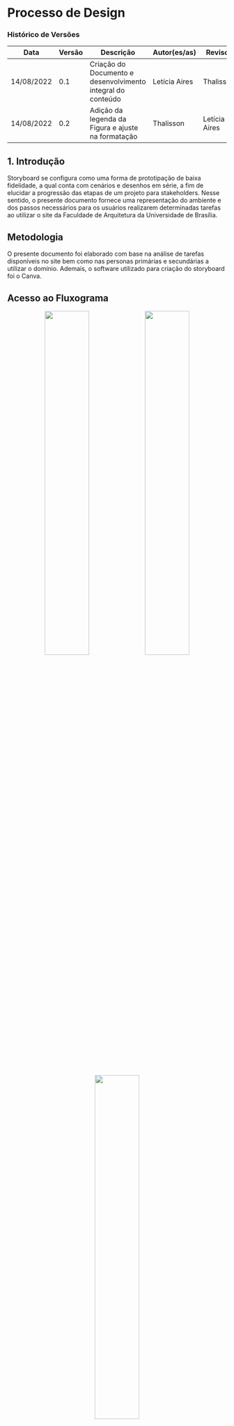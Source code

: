 # Processo de Design
### Histórico de Versões

**Data** | **Versão** | **Descrição** | **Autor(es/as)** | **Revisor** |
--- | --- | --- | --- | --- |
14/08/2022 | 0.1 | Criação do Documento e desenvolvimento integral do conteúdo | Letícia Aires | Thalisson
14/08/2022 | 0.2 | Adição da legenda da Figura e ajuste na formatação | Thalisson | Letícia Aires

## 1. Introdução

Storyboard se configura como uma forma de prototipação de baixa fidelidade, a qual conta com cenários e desenhos em série, a fim de elucidar a progressão das etapas de um projeto para stakeholders. Nesse sentido, o presente documento fornece uma representação do ambiente e dos passos necessários para os usuários realizarem determinadas tarefas ao utilizar o site da Faculdade de Arquitetura da Universidade de Brasília.

## Metodologia

O presente documento foi elaborado com base na análise de tarefas disponíveis no site bem como nas personas primárias e secundárias a utilizar o domínio. Ademais, o software utilizado para criação do storyboard foi o Canva.

## Acesso ao Fluxograma

<center>
    <img width='45%' height='45%' src='https://user-images.githubusercontent.com/72623771/184543176-f03f8631-67e6-4e8e-8f30-45bb2eff4626.jpg'/>
    <img width='45%' height='45%' src='https://user-images.githubusercontent.com/72623771/184543188-1a354c23-e947-4b52-aaa4-da23f18bcfd9.jpg'/>
    <img width='45%' height='45%' src='https://user-images.githubusercontent.com/72623771/184543193-11369e61-6178-4550-a4c3-ddab04a53c3c.jpg'/>
    <h6>Figura 1: Storyboard - Acesso ao fluxograma. <br> Fonte: autores</h6>
</center>

## Conclusão

Por meio do advento de storyboards, designers podem compreender se o sistema atende às necessidades dos usuários. E, desse modo, entender atividade e as tarefas a serem executadas e assim, possibilitar uma avaliação aprimorada da situação e uma intervenção que provoque melhores interações no sistema.

## 4. Referências

> Barbosa, S. D. J.; Silva, B. S. da; Silveira, M. S.; Gasparini, I.; Darin, T.; Barbosa, G. D. J. (2021) Interação Humano-Computador e Experiência do usuário. Autopublicação

